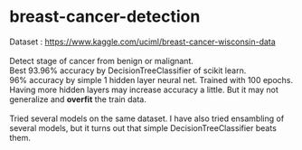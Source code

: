 # breast-cancer-detection
Dataset : https://www.kaggle.com/uciml/breast-cancer-wisconsin-data<br/>
<br/>
Detect stage of cancer from benign or malignant.<br/>
Best 93.96% accuracy by DecisionTreeClassifier of scikit learn.<br/>
96% accuracy by simple 1 hidden layer neural net. Trained with 100 epochs. Having more hidden layers may increase accuracy a little. But it may not generalize and <b>overfit</b> the train data.<br /><br/>
Tried several models on the same dataset. I have also tried ensambling of several models, but it turns out that simple DecisionTreeClassifier beats them. 

